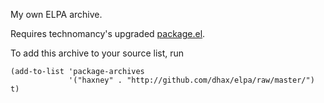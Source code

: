 My own ELPA archive.

Requires technomancy's upgraded [package.el](http://github.com/technomancy/package.el).

To add this archive to your source list, run

    (add-to-list 'package-archives
                 '("haxney" . "http://github.com/dhax/elpa/raw/master/") t)
